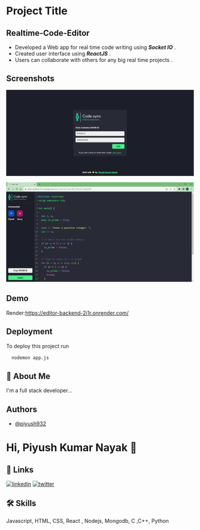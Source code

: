 # Project Title

## Realtime-Code-Editor ##

*	Developed a Web app for real time code writing using ***Socket IO*** .
*	Created user interface using ***ReactJS*** .
*	Users can collaborate with others for any big real time projects .


## Screenshots

![App Screenshot](https://github.com/piyush932/Realtime-Code-Editor/blob/main/src/Screenshot%20(48).png)

![App Screenshot](https://github.com/piyush932/Realtime-Code-Editor/blob/main/src/Screenshot%20(49).png)

## Demo

Render:https://editor-backend-2i1r.onrender.com/

## Deployment

To deploy this project run

```bash
  nodemon app.js
```


## 🚀 About Me
I'm a full stack developer...

## Authors

- [@piyush932](https://github.com/piyush932)


# Hi, Piyush Kumar Nayak 👋


## 🔗 Links
[![linkedin](https://img.shields.io/badge/linkedin-0A66C2?style=for-the-badge&logo=linkedin&logoColor=white)](https://www.linkedin.com/in/piyush-kumar-nayak-275906251/)
[![twitter](https://img.shields.io/badge/twitter-1DA1F2?style=for-the-badge&logo=twitter&logoColor=white)](https://twitter.com/@Piyush_nayak07)


## 🛠 Skills
Javascript, HTML, CSS, React , Nodejs, Mongodb, C ,C++, Python




